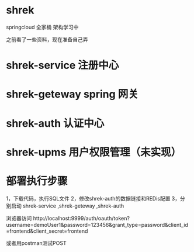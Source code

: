 # shrek
springcloud 全家桶 架构学习中

之前看了一些资料，现在准备自己弄

# shrek-service   注册中心
# shrek-geteway   spring 网关
# shrek-auth      认证中心
# shrek-upms      用户权限管理（未实现）

# 部署执行步骤
1，下载代码，执行SQL文件
2，修改shrek-auth的数据链接和REDis配置
3，分别启动 shrek-service ,shrek-geteway ,shrek-auth


浏览器访问 http://localhost:9999/auth/oauth/token?username=demoUser1&password=123456&grant_type=password&client_id=frontend&client_secret=frontend

或者用postman测试POST

